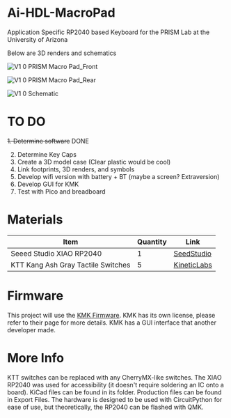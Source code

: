 # Ai-HDL-MacroPad
Application Specific RP2040 based Keyboard for the PRISM Lab at the University of Arizona

Below are 3D renders and schematics 

![V1 0 PRISM Macro Pad_Front](https://github.com/user-attachments/assets/f874fd51-9041-4ddb-8332-def148d5e871)


![V1 0 PRISM Macro Pad_Rear](https://github.com/user-attachments/assets/7357fe59-80f8-425b-adbd-b3dc21ae9051)


![V1 0 Schematic](https://github.com/user-attachments/assets/f58809fa-fde0-4ae0-97ad-ebc165ffb292)


# TO DO

~~1. Determine software~~ DONE

2. Determine Key Caps
3. Create a 3D model case (Clear plastic would be cool)
6. Link footprints, 3D renders, and symbols
7. Develop wifi version with battery + BT (maybe a screen? Extraversion)
9. Develop GUI for KMK
10.  Test with Pico and breadboard 


# Materials

| Item  | Quantity | Link |
| ------------- | ------------- | ---- |
| Seeed Studio XIAO RP2040  | 1  | [SeedStudio](https://www.seeedstudio.com/XIAO-RP2040-v1-0-p-5026.html)     |
| KTT Kang Ash Gray Tactile Switches  | 5  |  [KineticLabs](https://kineticlabs.com/switches/ktt/ktt-kang-ash-gray-switches)    |


# Firmware

This project will use the [KMK Firmware](https://github.com/KMKfw/kmk_firmware).
KMK has its own license, please refer to their page for more details. KMK has a GUI interface that another developer made.

# More Info

KTT switches can be replaced with any CherryMX-like switches. The XIAO RP2040 was used for accessibility (it doesn't require soldering an IC onto a board). KiCad files can be found in its folder. Production files can be found in Export Files. The hardware is designed to be used with CircuitPython for ease of use, but theoretically, the RP2040 can be flashed with QMK.
